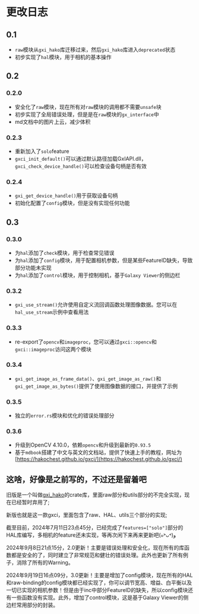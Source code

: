 # 更改日志

## 0.1

- `raw`模块从`gxi_hako`库迁移过来，然后`gxi_hako`库进入`deprecated`状态
- 初步实现了`hal`模块，用于相机的基本操作

## 0.2

### 0.2.0

- 安全化了`raw`模块，现在所有对`raw`模块的调用都不需要`unsafe`块
- 初步实现了全局错误处理，但是是在`raw`模块的`gx_interface`中
- md文档中的图片上云，减少体积

### 0.2.3

- 重新加入了`solo`feature
- `gxci_init_default()`可以通过默认路径加载GxIAPI.dll，`gxci_check_device_handle()`可以检查设备句柄是否有效

### 0.2.4

- `gxi_get_device_handle()`用于获取设备句柄
- 初始化配置了`config`模块，但是没有实现任何功能


## 0.3

### 0.3.0

- 为`hal`添加了`check`模块，用于检查常见错误
- 为`hal`添加了`config`模块，用于配置相机参数，但是某些FeatureID缺失，导致部分功能未实现
- 为`hal`添加了`control`模块，用于控制相机，基于`Galaxy Viewer`的侧边栏

### 0.3.2

- `gxi_use_stream()`允许使用自定义流回调函数处理图像数据。您可以在`hal_use_stream`示例中查看用法

### 0.3.3

- re-export了`opencv`和`imageproc`，您可以通过`gxci::opencv`和`gxci::imageproc`访问这两个模块

### 0.3.4

- `gxi_get_image_as_frame_data()`、`gxi_get_image_as_raw()`和`gxi_get_image_as_bytes()`提供了使用图像数据的接口，并提供了示例

### 0.3.5

- 独立的`error.rs`模块和优化的错误处理部分

### 0.3.6

- 升级到OpenCV 4.10.0，依赖`opencv`和升级到最新的`0.93.5`
- 基于`mdbook`搭建了中文与英文的文档站，提供了快速上手的教程，网址为[https://hakochest.github.io/gxci/](https://hakochest.github.io/gxci/)


## 这啥，好像是之前写的，不过还是留着吧

旧版是一个叫做[gxi_hako](https://crates.io/crates/gxi_hako)的crate库，里面raw部分和utils部分的不完全实现，现在已经暂时弃用了;

新版也就是这一款gxci，里面包含了raw、HAL、utils三个部分的实现;

截至目前，2024年7月11日23点45分，已经完成了`features=["solo"]`部分的HAL库编写，多相机的feature还未实现，等再次闲下来再来更新吧(๑˃ᴗ˂)ﻭ

2024年9月8日21点15分，2.0更新！主要是错误处理和安全化，现在所有的库函数都是安全的了，同时建立了非常规范和健壮的错误处理。此外也更新了所有例子，消除了所有的Warning。

2024年9月19日16点09分，3.0更新！主要是增加了config模块，现在所有的HAL和raw-binding的config模块都已经实现了，你可以调节宽高、增益、白平衡以及一切已实现的相机参数！但是由于inc中部分FeatureID的缺失，所以config模块还有一些函数没有实现。此外，增加了control模块，这是基于Galaxy Viewer的侧边栏常用部分的封装。